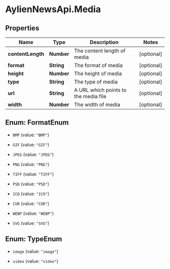 # AylienNewsApi.Media

## Properties

Name | Type | Description | Notes
------------ | ------------- | ------------- | -------------
**contentLength** | **Number** | The content length of media | [optional] 
**format** | **String** | The format of media | [optional] 
**height** | **Number** | The height of media | [optional] 
**type** | **String** | The type of media | [optional] 
**url** | **String** | A URL which points to the media file | [optional] 
**width** | **Number** | The width of media | [optional] 



## Enum: FormatEnum


* `BMP` (value: `"BMP"`)

* `GIF` (value: `"GIF"`)

* `JPEG` (value: `"JPEG"`)

* `PNG` (value: `"PNG"`)

* `TIFF` (value: `"TIFF"`)

* `PSD` (value: `"PSD"`)

* `ICO` (value: `"ICO"`)

* `CUR` (value: `"CUR"`)

* `WEBP` (value: `"WEBP"`)

* `SVG` (value: `"SVG"`)





## Enum: TypeEnum


* `image` (value: `"image"`)

* `video` (value: `"video"`)




